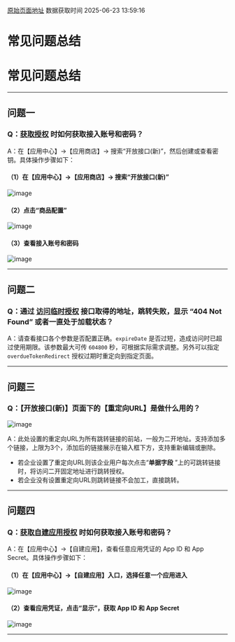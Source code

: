 [原始页面地址](https://docs.ekuaibao.com/docs/open-api/getting-started/question-answer)
数据获取时间 2025-06-23 13:59:16

# 常见问题总结

# 常见问题总结  
  
* * *

## 问题一​

### Q：[获取授权](/docs/open-api/getting-started/auth) 时如何获取接入账号和密码？​

A：在【应用中心】→【应用商店】→ 搜索“开放接口(新)”，然后创建或查看密钥。具体操作步骤如下：  


#### （1）在【应用中心】→【应用商店】→ 搜索“开放接口(新)”​

![image](/assets/images/getAccessTokenNew1-446365349349293bab222de79ad7aefc.png)

#### （2）点击“商品配置”​

![image](/assets/images/getAccessTokenNew2-2ae03b8ce830d66a798d2ed5bbb17df4.png)

#### （3）查看接入账号和密码​

![image](/assets/images/getAccessTokenNew3-73a0168490fd83421655b32f41f4d1d9.png)

* * *

## 问题二​

### Q：通过 [访问临时授权](/docs/open-api/getting-started/temp-auth) 接口取得的地址，跳转失败，显示 “404 Not Found” 或者一直处于加载状态？​

A：请查看接口各个参数是否配置正确。`expireDate` 是否过短，造成访问时已超过使用期限。该参数最大可传 `604800` 秒，可根据实际需求调整。另外可以指定 `overdueTokenRedirect` 授权过期时重定向到指定页面。

* * *

## 问题三​

### Q：【开放接口(新)】页面下的【重定向URL】是做什么用的？​

![image](/assets/images/redirectURL-37bbdd17c2c9f05927de66c4a27076df.png)

A：此处设置的重定向URL为所有跳转链接的前站，一般为二开地址。支持添加多个链接，上限为3个，添加后的链接展示在输入框下方，支持重新编辑或删除。  


  * 若企业设置了重定向URL则该企业用户每次点击“**单据字段** ”上的可跳转链接时，将访问二开固定地址进行跳转授权。
  * 若企业没有设置重定向URL则跳转链接不会加工，直接跳转。



* * *

## 问题四​

### Q：[获取自建应用授权](/docs/open-api/getting-started/auth-getAppAccessToken) 时如何获取接入账号和密码？​

A：在【应用中心】→【自建应用】，查看任意应用凭证的 App ID 和 App Secret。具体操作步骤如下：  


#### （1）在【应用中心】→【自建应用】入口，选择任意一个应用进入​

![image](/assets/images/getAppAccessToken-6d681f83620c4005f01ef2dd1dc6412d.png)

#### （2）查看应用凭证，点击“显示”，获取 App ID 和 App Secret​

![image](/assets/images/接入账号和密码-d9ea5dd3201888f97e87ca2e6cdd833b.png)

* * *
